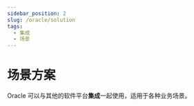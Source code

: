 ```yaml
---
sidebar_position: 2
slug: /oracle/solution
tags:
  - 集成
  - 场景
---
```


# 场景方案

Oracle 可以与其他的软件平台**集成**一起使用，适用于各种业务场景。


